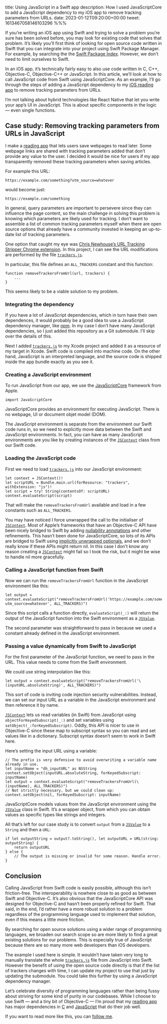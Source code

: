 title: Using JavaScript in a Swift app
description: How I used JavaScriptCore to add a JavaScript dependency to my iOS app to remove tracking parameters from URLs.
date: 2023-01-12T09:20:00+00:00
tweet: 1613467058146103296
%%%

If you’re writing an iOS app using Swift and trying to solve a problem you’re sure has been solved before, you may look for existing code that solves that problem. It’s likely you’ll first think of looking for open source code written in Swift that you can integrate into your project using Swift Package Manager. For example, by searching the the [Swift Package Index](https://swiftpackageindex.com). However, we don’t need to limit ourselves to Swift.

In an iOS app, it’s technically fairly easy to also use code written in C, C++, Objective-C, Objective-C++ or JavaScript. In this article, we’ll look at how to call JavaScript code from Swift using JavaScriptCore. As an example, I’ll go through the steps of adding a JavaScript dependency to my [iOS reading app](/reading-app/) to remove tracking parameters from URLs.

I’m not talking about hybrid technologies like React Native that let you write your app’s UI in JavaScript. This is about specific components in the logic — even single functions.

## Case study: Removing tracking parameters from URLs in JavaScript

I make a [reading app](/reading-app/) that lets users save webpages to read later. Some webpage links are shared with tracking parameters added that don’t provide any value to the user. I decided it would be nice for users if my app transparently removed these tracking parameters when saving articles.

For example this URL:

    https://example.com/something?utm_source=whatever

would become just:

    https://example.com/something

In general, query parameters are important to persevere since they can influence the page content, so the main challenge in solving this problem is knowing which parameters are likely used for tracking. I don’t want to assemble a list of common tracking parameters myself when there are open source options that already have a community invested in keeping an up-to-date list of tracking parameters.

One option that caught my eye was [Chris Newhouse’s URL Tracking Stripper Chrome extension](https://github.com/newhouse/url-tracking-stripper). In this project, I can see the URL modifications are performed by the file [`trackers.js`](https://github.com/newhouse/url-tracking-stripper/blob/master/assets/js/trackers.js).

In particular, this file defines an `ALL_TRACKERS` constant and this function:

<pre><code class="hljs"><span class="hljs-function"><span class="hljs-keyword">function</span> <span class="hljs-title">removeTrackersFromUrl</span>(<span class="hljs-params">url, trackers</span>) </span>{
    ...
}
</code></pre>

This seems likely to be a viable solution to my problem.

### Integrating the dependency

If you have a lot of JavaScript dependencies, which in turn have their own dependences, it would probably be a good idea to use a JavaScript dependency manager, like [npm](https://www.npmjs.com). In my case I don’t have many JavaScript dependencies, so I just added this repository as a Git submodule. I’ll skip over the details of this.

Next I added [`trackers.js`](https://github.com/newhouse/url-tracking-stripper/blob/master/assets/js/trackers.js) to my Xcode project and added it as a resource of my target in Xcode. Swift code is compiled into machine code. On the other hand, JavaScript is an interpreted language, and the source code is shipped inside the app bundle exactly as you see it.

### Creating a JavaScript environment

To run JavaScript from our app, we use the [JavaScriptCore](https://developer.apple.com/documentation/javascriptcore) framework from Apple.

<pre><code class="hljs"><span class="hljs-keyword">import</span> JavaScriptCore</code></pre>

JavaScriptCore provides an environment for executing JavaScript. There is no webpage, UI or document objet model (DOM).

The JavaScript environment is separate from the environment our Swift code runs in, so we need to explicitly move data between the Swift and JavaScript environments. In fact, you can have as many JavaScript environments are you like by creating instances of the [`JSContext`](https://developer.apple.com/documentation/javascriptcore/jscontext) class from our Swift code.

### Loading the JavaScript code

First we need to load [`trackers.js`](https://github.com/newhouse/url-tracking-stripper/blob/master/assets/js/trackers.js) into our JavaScript environment:

<pre><code class="hljs"><span class="hljs-keyword">let</span> context =<span class="hljs-attribute"> JSContext</span>()!
<span class="hljs-keyword">let</span> scriptURL = <span class="hljs-type">Bundle</span>.<span class="hljs-attribute">main</span>.<span class="hljs-attribute">url</span>(forResource: <span class="hljs-string">"trackers"</span>, withExtension: <span class="hljs-string">"js"</span>)!
<span class="hljs-keyword">let</span> script = <span class="hljs-keyword">try</span>!<span class="hljs-attribute"> String</span>(contentsOf: scriptURL)
context.<span class="hljs-attribute">evaluateScript</span>(script)</code></pre>

That will make the `removeTrackersFromUrl` available and load in a few constants such as `ALL_TRACKERS`.

You may have noticed I force unwrapped the call to the initialiser of [`JSContext`](https://developer.apple.com/documentation/javascriptcore/jscontext). Most of Apple’s frameworks that have an Objective-C API have been nicely bridged to Swift by adding [nullability annotations](https://developer.apple.com/documentation/swift/designating-nullability-in-objective-c-apis) and other refinements. This hasn’t been done for JavaScriptCore, so lots of its APIs are bridged to Swift using [implicitly unwrapped optionals](https://www.hackingwithswift.com/example-code/language/what-are-implicitly-unwrapped-optionals), and we don’t really know if these APIs might return nil. In this case I don’t know any reason creating a [`JSContext`](https://developer.apple.com/documentation/javascriptcore/jscontext) might fail so I took the risk, but it might be wise to handle nil more gracefully.

### Calling a JavaScript function from Swift

Now we can run the `removeTrackersFromUrl` function in the JavaScript environment like this:

<pre><code class="hljs"><span class="hljs-keyword">let</span> output = context.<span class="hljs-attribute">evaluateScript</span>(<span class="hljs-string">"removeTrackersFromUrl('https://example.com/something?utm_source=whatever', ALL_TRACKERS)"</span>)</code></pre>

Since this script calls a function directly, `evaluateScript(_:)`  will return the output of the JavaScript function into the Swift environment as a [`JSValue`](https://developer.apple.com/documentation/javascriptcore/jsvalue).

The second parameter was straightforward to pass in because we used a constant already defined in the JavaScript environment.

### Passing a value dynamically from Swift to JavaScript

For the first parameter of the JavaScript function, we need to pass in the URL. This value needs to come from the Swift environment.

We could use string interpolation like this:

<pre><code class="hljs"><span class="hljs-keyword">let</span> output = context.<span class="hljs-attribute">evaluateScript</span>(<span class="hljs-string">"removeTrackersFromUrl('\(inputURL.absoluteString)', ALL_TRACKERS)"</span>)</code></pre>

This sort of code is inviting code injection security vulnerabilities. Instead, we can set our input URL as a variable in the JavaScript environment and then reference it by name.

[`JSContext`](https://developer.apple.com/documentation/javascriptcore/jscontext) lets us read variables (in Swift) from JavaScript using `objectForKeyedSubscript(_:)` and set variables using `setObject(_:forKeyedSubscript)`. Oddly, this API is nicer to use in Objective-C since these map to subscript syntax so you can read and set values like in a dictionary. Subscript syntax doesn’t seem to work in Swift here.

Here’s setting the input URL using a variable:

<pre><code class="hljs"><span class="hljs-comment">// The prefix is very defensive to avoid overwriting a variable name already in use.</span>
<span class="hljs-keyword">let</span> inputName = <span class="hljs-string">"dh_inputURL"</span> <span class="hljs-keyword">as</span> <span class="hljs-type">NSString</span>
context.<span class="hljs-attribute">setObject</span>(inputURL.<span class="hljs-attribute">absoluteString</span>, forKeyedSubscript: inputName)
<span class="hljs-keyword">let</span> output = context.<span class="hljs-attribute">evaluateScript</span>(<span class="hljs-string">"removeTrackersFromUrl(\(inputName), ALL_TRACKERS)"</span>)
<span class="hljs-comment">// Not strictly necessary, but we could clean up:</span>
context.<span class="hljs-attribute">setObject</span>(<span class="hljs-literal">nil</span>, forKeyedSubscript: inputName)
</code></pre>

JavaScriptCore models values from the JavaScript environment using the [`JSValue`](https://developer.apple.com/documentation/javascriptcore/jsvalue) class in Swift. It’s a wrapper object, from which you can obtain values as specific types like strings and integers.

All that’s left for our case study is to convert `output` from a [`JSValue`](https://developer.apple.com/documentation/javascriptcore/jsvalue) to a `String` and then a `URL`:

<pre><code class="hljs"><span class="hljs-keyword">if</span> <span class="hljs-keyword">let</span> outputString = output?.<span class="hljs-attribute">toString</span>(), <span class="hljs-keyword">let</span> outputURL =<span class="hljs-attribute"> URL</span>(string: outputString) {
    <span class="hljs-keyword">return</span> outputURL
} <span class="hljs-keyword">else</span> {
    <span class="hljs-comment">// The output is missing or invalid for some reason. Handle error.</span>
}
</code></pre>

## Conclusion

Calling JavaScript from Swift code is easily possible, although this isn’t friction-free. The interoperability is nowhere close to as good as between Swift and Objective-C. It’s also obvious that the JavaScriptCore API was designed for Objective-C and hasn’t been properly refined for Swift. That said, in the end, I’d rather have a more robust solution to a problem regardless of the programming language used to implement that solution, even if this means a little more friction.

By searching for open source solutions using a wider range of programming languages, we broaden our search scope so are more likely to find a great existing solutions for our problems. This is especially true of JavaScript because there are so many more web developers than iOS developers.

The example I used here is simple. It wouldn’t have taken very long to manually translate the whole [`trackers.js`](https://github.com/newhouse/url-tracking-stripper/blob/master/assets/js/trackers.js) file from JavaScript into Swift. However the benefit of using the open source code directly is that if the list of trackers changes with time, I can update my project to use that just by updating the submodule. You could take this further by using a JavaScript dependency manager.

Let’s celebrate diversity of programming languages rather than being fussy about striving for some kind of purity in our codebases. While I choose to use Swift — and a tiny bit of Objective-C — I’m proud that my [reading app](/reading-app/) has major dependencies in [C](https://github.com/htacg/tidy-html5) and [JavaScript](https://github.com/mozilla/readability) that do their job well.

If you want to read more like this, you can [follow me](/follow/).
